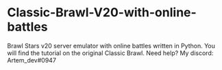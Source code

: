# Classic-Brawl-V20-with-online-battles
Brawl Stars v20 server emulator with online battles written in Python.
You will find the tutorial on the original Classic Brawl.
Need help? My discord: Artem_dev#0947
